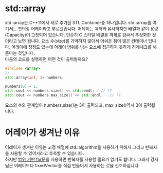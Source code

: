 # std::array

std::array는 C++11에서 새로 추가된 STL Container중 하나입니다. 
std::array를 여기서는 편의상 어레이라고 부르겠습니다.
어레이는 벡터와 유사하지만 배열과 같이 용량(Capacity)이 고정되어 있습니다.
단순히 C 스타일 배열을 객체로 감싸서 추상화한 것이라고 보면 됩니다.
요소 수(size)를 기억하지 않아서 아쉬운 점이 많은 컨테이너 입니다.
어레이에 장점도 있는데 어레이 범위를 넘는 요소에 접근하지 못하게 경계체크를 해준다는 것입니다.  
다음의 코드를 실행하면 어떤 것이 출력될까요?

```c++
#include <array>
// ...
std::array<int, 3> numbers;

numbers[0] = 1;
std::cout << numbers.size() << std::endl;   // ??
std::cout << numbers.max_size() << std::endl;   // ??
```

요소의 수와 관계없이 numbers.size()는 3이 출력되고,
max_size()역시 3이 출력됩니다.   

# 어레이가 생겨난 이유
어레이가 생겨난 이유는 고정 배열에 std::algorithm을 사용하기 위해서
그리고 반복자를 사용할 수 있어서라고 추측할 수 있습니다.   
하지만 [범위 기반 for문]()을 사용하면 반복자를 사용할 필요가 없기도 합니다.
그래서 강사님은 어레이보다 fixedVector를 직접 만들어서 사용하는 것을 선호하십니다.
